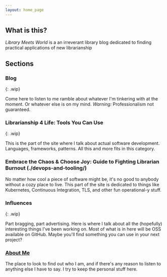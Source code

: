 ```yaml
---
layout: home_page
---
```

## What is this?
*Library Meets World* is a an irreverant library blog dedicated to finding practical applications of new librarianship

## Sections

### Blog
{: .wip}

Come here to listen to me ramble about whatever I'm tinkering with at the
moment. Or whatever else is on my mind. *Warning:* Professionalism not guaranteed.

### Librarianship 4 Life: Tools You Can Use
{: .wip}

This is the part of the site where I talk about actual software development.
Languages, frameworks, patterns. All this and more fits in this category.

### Embrace the Chaos & Choose Joy: Guide to Fighting Librarian Burnout (./devops-and-tooling/)
No matter how cool a piece of software might be, it's no good to anybody without
a cozy place to live. This part of the site is dedicated to things like 
Kubernetes, Continuous Integration, TLS, and other fun operational-y stuff.

### Influences
{: .wip}

Part bragging, part advertising. Here is where I talk about all the (hopefully)
interesting things I've been working on. Most of what is in here will be OSS
available on GitHub. Maybe you'll find something you can use in your next project?

### [About Me](./JK/)

The place to look to find out who I am, and if there's any reason to listen to
anything else I have to say. I try to keep the personal stuff here.


